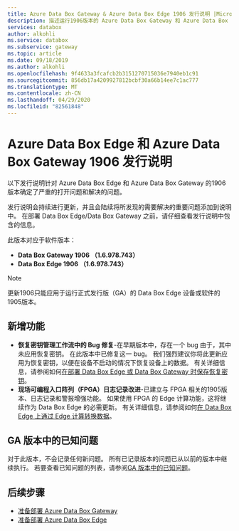 ```yaml
---
title: Azure Data Box Gateway & Azure Data Box Edge 1906 发行说明 |Microsoft Docs
description: 描述运行1906版本的 Azure Data Box Gateway 和 Azure Data Box Edge 的关键打开问题和解决方法。
services: databox
author: alkohli
ms.service: databox
ms.subservice: gateway
ms.topic: article
ms.date: 09/18/2019
ms.author: alkohli
ms.openlocfilehash: 9f4633a3fcafcb2b3151270715036e7940eb1c91
ms.sourcegitcommit: 856db17a4209927812bcbf30a66b14ee7c1ac777
ms.translationtype: MT
ms.contentlocale: zh-CN
ms.lasthandoff: 04/29/2020
ms.locfileid: "82561848"
---
```

# <a name="azure-data-box-edge-and-azure-data-box-gateway-1906-release-notes"></a>Azure Data Box Edge 和 Azure Data Box Gateway 1906 发行说明

以下发行说明针对 Azure Data Box Edge 和 Azure Data Box Gateway 的1906版本确定了严重的打开问题和解决的问题。 

发行说明会持续进行更新，并且会陆续将所发现的需要解决的重要问题添加到说明中。 在部署 Data Box Edge/Data Box Gateway 之前，请仔细查看发行说明中包含的信息。

此版本对应于软件版本：

- **Data Box Gateway 1906 （1.6.978.743）**
- **Data Box Edge 1906 （1.6.978.743）**

> [!NOTE]
> 更新1906只能应用于运行正式发行版（GA）的 Data Box Edge 设备或软件的1905版本。

## <a name="whats-new"></a>新增功能

- **恢复密钥管理工作流中的 Bug 修复**-在早期版本中，存在一个 bug 由于，其中未应用恢复密钥。 在此版本中已修复这一 bug。 我们强烈建议你将此更新应用为恢复密钥，以便在设备不启动的情况下恢复设备上的数据。 有关详细信息，请参阅如何[在部署 Data Box Edge 或 Data Box Gateway 时保存恢复密钥](azure-stack-edge-deploy-connect-setup-activate.md#set-up-and-activate-the-physical-device)。
- **现场可编程入口阵列（FPGA）日志记录改进**-已建立与 FPGA 相关的1905版本、日志记录和警报增强功能。 如果使用 FPGA 的 Edge 计算功能，这将继续作为 Data Box Edge 的必需更新。 有关详细信息，请参阅如何[在 Data Box Edge 上通过 Edge 计算转换数据](azure-stack-edge-deploy-configure-compute-advanced.md)。

## <a name="known-issues-in-ga-release"></a>GA 版本中的已知问题

对于此版本，不会记录任何新问题。 所有已记录版本的问题已从以前的版本中继续执行。 若要查看已知问题的列表，请参阅[GA 版本中的已知问题](data-box-gateway-release-notes.md#known-issues-in-ga-release)。


## <a name="next-steps"></a>后续步骤

- [准备部署 Azure Data Box Gateway](data-box-gateway-deploy-prep.md)
- [准备部署 Azure Data Box Edge](azure-stack-edge-deploy-prep.md)
